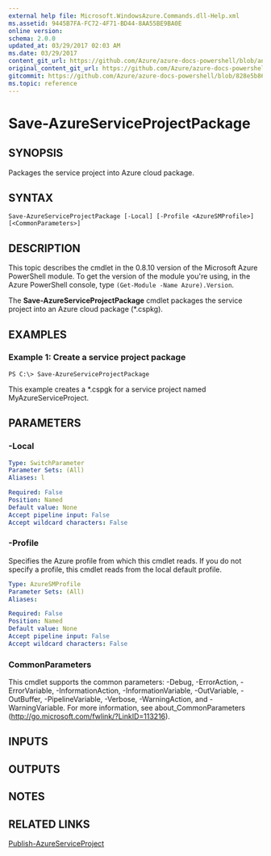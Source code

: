 ```yaml
---
external help file: Microsoft.WindowsAzure.Commands.dll-Help.xml
ms.assetid: 9445B7FA-FC72-4F71-BD44-8AA55BE9BA0E
online version:
schema: 2.0.0
updated_at: 03/29/2017 02:03 AM
ms.date: 03/29/2017
content_git_url: https://github.com/Azure/azure-docs-powershell/blob/anne052617/azureps-cmdlets-docs/ServiceManagement/Azure/v3.7.0/Save-AzureServiceProjectPackage.md
original_content_git_url: https://github.com/Azure/azure-docs-powershell/blob/anne052617/azureps-cmdlets-docs/ServiceManagement/Azure/v3.7.0/Save-AzureServiceProjectPackage.md
gitcommit: https://github.com/Azure/azure-docs-powershell/blob/828e5b8648af6bdf3119ffe0cd409647f00de183
ms.topic: reference
---
```


# Save-AzureServiceProjectPackage

## SYNOPSIS
Packages the service project into Azure cloud package.

## SYNTAX

```
Save-AzureServiceProjectPackage [-Local] [-Profile <AzureSMProfile>] [<CommonParameters>]
```

## DESCRIPTION
This topic describes the cmdlet in the 0.8.10 version of the Microsoft Azure PowerShell module.
To get the version of the module you're using, in the Azure PowerShell console, type `(Get-Module -Name Azure).Version`.

The **Save-AzureServiceProjectPackage** cmdlet packages the service project into an Azure cloud package (*.cspkg).

## EXAMPLES

### Example 1: Create a service project package
```
PS C:\> Save-AzureServiceProjectPackage
```

This example creates a *.cspgk for a service project named MyAzureServiceProject.

## PARAMETERS

### -Local
```yaml
Type: SwitchParameter
Parameter Sets: (All)
Aliases: l

Required: False
Position: Named
Default value: None
Accept pipeline input: False
Accept wildcard characters: False
```

### -Profile
Specifies the Azure profile from which this cmdlet reads.
If you do not specify a profile, this cmdlet reads from the local default profile.

```yaml
Type: AzureSMProfile
Parameter Sets: (All)
Aliases: 

Required: False
Position: Named
Default value: None
Accept pipeline input: False
Accept wildcard characters: False
```

### CommonParameters
This cmdlet supports the common parameters: -Debug, -ErrorAction, -ErrorVariable, -InformationAction, -InformationVariable, -OutVariable, -OutBuffer, -PipelineVariable, -Verbose, -WarningAction, and -WarningVariable. For more information, see about_CommonParameters (http://go.microsoft.com/fwlink/?LinkID=113216).

## INPUTS

## OUTPUTS

## NOTES

## RELATED LINKS

[Publish-AzureServiceProject](./Publish-AzureServiceProject.md)


